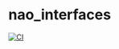 # nao_interfaces

[![CI](https://github.com/ijnek/nao_interfaces/actions/workflows/main.yml/badge.svg)](https://github.com/ijnek/nao_interfaces/actions/workflows/main.yml)
